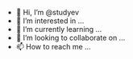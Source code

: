 - 👋 Hi, I’m @studyev
- 👀 I’m interested in ...
- 🌱 I’m currently learning ...
- 💞️ I’m looking to collaborate on ...
- 📫 How to reach me ...

<!---
studyev/studyev is a ✨ special ✨ repository because its `README.md` (this file) appears on your GitHub profile.
You can click the Preview link to take a look at your changes.
--->

